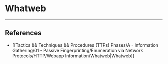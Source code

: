 # Whatweb

---
## References

- [[Tactics && Techniques && Procedures (TTPs) Phases/A - Information Gathering/01 - Passive Fingerprinting/Enumeration via Network Protocols/HTTP/Webapp Information/Whatweb|Whatweb]]